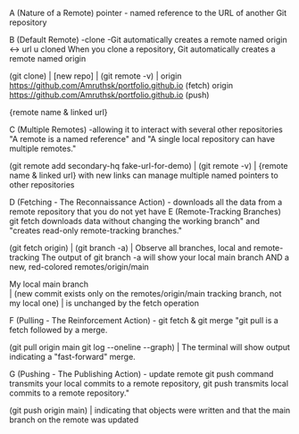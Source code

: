  A (Nature of a Remote) pointer - named reference to the URL of another Git repository

 B (Default Remote) -clone -Git automatically creates a remote named origin ↔ url u cloned
When you clone a repository, Git automatically creates a remote named origin

(git clone)
|
[new repo]
|
(git remote -v)
|
origin  https://github.com/Amruthsk/portfolio.github.io (fetch)
origin  https://github.com/Amruthsk/portfolio.github.io (push)

{remote name & linked url}



  C (Multiple Remotes) -allowing it to interact with several other repositories
"A remote is a named reference" and "A single local repository can have multiple remotes."

(git remote add secondary-hq fake-url-for-demo)
|
(git remote -v)
|
{remote name & linked url} with new links
can manage multiple named pointers to other repositories



D (Fetching - The Reconnaissance Action) - downloads all the data from a remote repository that you do not yet have 
E (Remote-Tracking Branches)
git fetch downloads data without changing the working branch" and "creates read-only remote-tracking branches."

(git fetch origin)
|
(git branch -a)
|
Observe all branches, local and remote-tracking
The output of git branch -a will show your local main branch AND a new, red-colored remotes/origin/main

My local main branch  
|
(new commit exists only on the remotes/origin/main tracking branch, not my local one)
|
is unchanged by the fetch operation



F (Pulling - The Reinforcement Action) - git fetch & git merge
"git pull is a fetch followed by a merge.

(git pull origin main
git log --oneline --graph)
|
The terminal will show output indicating a "fast-forward" merge.


G (Pushing - The Publishing Action) - update remote
git push command transmits your local commits to a remote repository, 
git push transmits local commits to a remote repository."


(git push origin main)
|
indicating that objects were written and that the main branch on the remote was updated